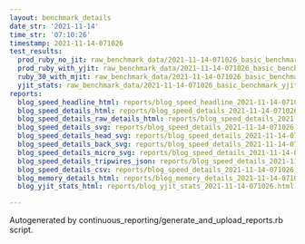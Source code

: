 ```yaml
---
layout: benchmark_details
date_str: '2021-11-14'
time_str: '07:10:26'
timestamp: 2021-11-14-071026
test_results:
  prod_ruby_no_jit: raw_benchmark_data/2021-11-14-071026_basic_benchmark_prod_ruby_no_jit.json
  prod_ruby_with_yjit: raw_benchmark_data/2021-11-14-071026_basic_benchmark_prod_ruby_with_yjit.json
  ruby_30_with_mjit: raw_benchmark_data/2021-11-14-071026_basic_benchmark_ruby_30_with_mjit.json
  yjit_stats: raw_benchmark_data/2021-11-14-071026_basic_benchmark_yjit_stats.json
reports:
  blog_speed_headline_html: reports/blog_speed_headline_2021-11-14-071026.html
  blog_speed_details_html: reports/blog_speed_details_2021-11-14-071026.html
  blog_speed_details_raw_details_html: reports/blog_speed_details_2021-11-14-071026.raw_details.html
  blog_speed_details_svg: reports/blog_speed_details_2021-11-14-071026.svg
  blog_speed_details_head_svg: reports/blog_speed_details_2021-11-14-071026.head.svg
  blog_speed_details_back_svg: reports/blog_speed_details_2021-11-14-071026.back.svg
  blog_speed_details_micro_svg: reports/blog_speed_details_2021-11-14-071026.micro.svg
  blog_speed_details_tripwires_json: reports/blog_speed_details_2021-11-14-071026.tripwires.json
  blog_speed_details_csv: reports/blog_speed_details_2021-11-14-071026.csv
  blog_memory_details_html: reports/blog_memory_details_2021-11-14-071026.html
  blog_yjit_stats_html: reports/blog_yjit_stats_2021-11-14-071026.html

---
```

Autogenerated by continuous_reporting/generate_and_upload_reports.rb script.
